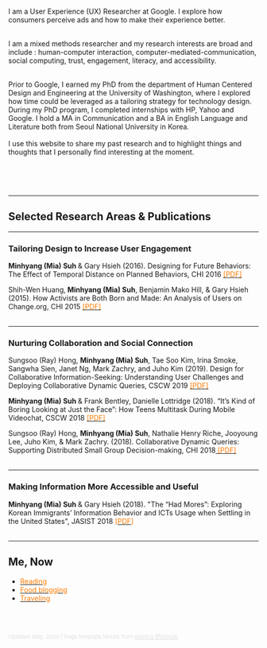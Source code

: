 <p>   
<br><br><br>
I am a User Experience (UX) Researcher at Google. I explore how consumers perceive ads and how to make their experience better. <br><br>

I am a mixed methods researcher and my research interests are broad and include : human-computer interaction, computer-mediated-communication, social computing, trust, engagement, literacy, and accessibility.<br><br> 

Prior to Google, I earned my PhD from the department of Human Centered Design and Engineering at the University of Washington, where I explored how time could be leveraged as a tailoring strategy for technology design. During my PhD program, I completed internships with HP, Yahoo and Google. I hold a MA in Communication and a BA in English Language and Literature both from Seoul National University in Korea. 
<br><br>
I use this website to share my past research and to highlight things and thoughts that I personally find interesting at the moment. </p><br><br><br> 




---

## Selected Research Areas & Publications  

---

### Tailoring Design to Increase User Engagement
<b>Minhyang (Mia) Suh </b>& Gary Hsieh (2016). Designing for Future Behaviors: The Effect of Temporal Distance on Planned Behaviors, CHI 2016 <a href="http://students.washington.edu/miasuh/attachment/chi2016.pdf"><font color = "#ff7b00">[PDF]</font></a><br>

Shih-Wen Huang,<b> Minhyang (Mia) Suh</b>, Benjamin Mako Hill, & Gary Hsieh (2015). How Activists are Both Born and Made: An Analysis of Users on Change.org, CHI 2015 <a href="http://students.washington.edu/miasuh/attachment/chi2015.pdf"><font color = "#ff7b00">[PDF]</font></a><br><br>


---

###  Nurturing Collaboration and Social Connection     

Sungsoo (Ray) Hong, <b>Minhyang (Mia) Suh</b>, Tae Soo Kim, Irina Smoke, Sangwha Sien, Janet Ng, Mark Zachry, and Juho Kim (2019). Design for Collaborative Information-Seeking: Understanding User Challenges and Deploying Collaborative Dynamic Queries, CSCW 2019 <a href="http://students.washington.edu/miasuh/attachment/Teens_CSCW2018.pdf"><font color = "#ff7b00">[PDF]</font></a>


<b>Minhyang (Mia) Suh </b>& Frank Bentley, Danielle Lottridge (2018). “It’s Kind of Boring Looking at Just the Face”: How Teens Multitask During Mobile Videochat, CSCW 2018 <a href="http://students.washington.edu/miasuh/attachment/Teens_CSCW2018.pdf"><font color = "#ff7b00">[PDF]</font></a>


Sungsoo (Ray) Hong, <b>Minhyang (Mia) Suh</b>, Nathalie Henry Riche, Jooyoung Lee, Juho Kim, & Mark Zachry. (2018). Collaborative Dynamic Queries: Supporting Distributed Small Group Decision-making, CHI 2018<a href="http://students.washington.edu/miasuh/attachment/chi2018.pdf"><font color = "#ff7b00"> [PDF]</font></a> <br><br>


---
### Making Information More Accessible and Useful 

<b>Minhyang (Mia) Suh </b>& Gary Hsieh (2018). "The “Had Mores”: Exploring Korean Immigrants’ Information Behavior and ICTs Usage when Settling in the United States", JASIST 2018 <a href="http://students.washington.edu/miasuh/attachment/Korean.pdf"><font color = "#ff7b00"> [PDF]</font></a><br><br>



---
## Me, Now 
- <a href="http://bananacoffeerain.github.io/readings"><font color = "#ff7b00"> Reading </font></a>
- <a href="http://students.washington.edu/miasuh/attachment/Korean.pdf"><font color = "#ff7b00"> Food blogging </font></a>
- <a href="http://students.washington.edu/miasuh/attachment/Korean.pdf"><font color = "#ff7b00"> Traveling </font></a>
 
<br><br>





<p style="font-size:11px;color:rgb(224,224,224)">
Updated May, 2020 | Page template forked from <a href="https://github.com/evanca/quick-portfolio" style="color: rgb(224,224,224)">evanca @GitHub</a></p>
<!-- Remove above link if you don't want to attibute -->
